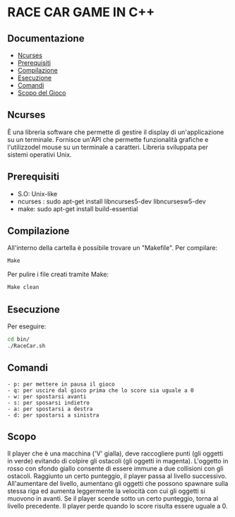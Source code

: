# RACE CAR GAME IN  C++

## Documentazione
* [Ncurses](#ncurses)
* [Prerequisiti](#prerequisiti)
* [Compilazione](#compilazione)
* [Esecuzione](#esecuzione)
* [Comandi](#comandi)
* [Scopo del Gioco](#scopo)

## Ncurses
È una libreria software che permette di gestire il display di un'applicazione su un terminale. 
Fornisce un'API che permette funzionalità grafiche e l'utilizzodel mouse su un terminale a caratteri.
Libreria sviluppata per sistemi operativi Unix.
	
## Prerequisiti 	
- S.O: Unix-like
- ncurses : sudo apt-get install libncurses5-dev libncursesw5-dev
- make:  sudo apt-get install build-essential

## Compilazione
All'interno della cartella è possibile trovare un "Makefile". 
Per compilare: 
```bash
Make
```
Per pulire i file creati tramite Make:
```bash
Make clean
```

## Esecuzione
Per eseguire: 
```bash
cd bin/
./RaceCar.sh
```

## Comandi
	- p: per mettere in pausa il gioco
	- q: per uscire dal gioco prima che lo score sia uguale a 0
	- w: per spostarsi avanti 
	- s: per sposarsi indietro
	- a: per spostarsi a destra 
	- d: per spostarsi a sinistra

## Scopo
Il player che è una macchina ('V' gialla), deve raccogliere punti (gli oggetti
in verde) evitando di colpire gli ostacoli (gli oggetti in magenta). L'oggetto in rosso
con sfondo giallo consente di essere immune a due collisioni con gli ostacoli.
Raggiunto un certo punteggio, il player passa al livello successivo. All'aumentare 
del livello, aumentano gli oggetti che possono spawnare sulla stessa riga ed 
aumenta leggermente la velocità con cui gli oggetti si muovono in avanti. 
Se il player scende sotto un certo punteggio, torna al livello precedente.
 Il player perde quando lo score risulta essere uguale a 0.
	

